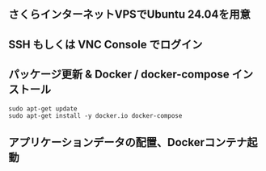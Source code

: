 ## さくらインターネットVPSでUbuntu 24.04を用意
## SSH もしくは VNC Console でログイン
## パッケージ更新 & Docker / docker-compose インストール
```bash:command
sudo apt-get update
sudo apt-get install -y docker.io docker-compose
```
## アプリケーションデータの配置、Dockerコンテナ起動
